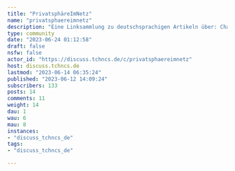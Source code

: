 ```yaml
---
title: "PrivatsphäreImNetz" 
name: "privatsphaereimnetz"
description: "Eine Linksammlung zu deutschsprachigen Artikeln über: Chatkontrolle (Umgehung von Verschlüsselung, Online-Ausweispflicht...), IP-Überwachung, DNS-Überwachung, biometrische Überwachung, Cloud-Überwachung, Fluggastdatensammlung, Gesundheitsdatensammlung, Staatstrojaner, Tracking, ... außerdem wahrscheinlich irgendwann das Abknallen von Brieftauben und andere Maßnahmen, die verhindern sollen, dass Menschen vertraulich kommunizieren können. Auch hier: https://social.anoxinon.de/@privatsphaereimnetz"
type: community
date: "2023-06-24 01:12:58"
draft: false
nsfw: false
actor_id: "https://discuss.tchncs.de/c/privatsphaereimnetz"
host: discuss.tchncs.de
lastmod: "2023-06-14 06:35:24"
published: "2023-06-12 14:09:24"
subscribers: 133
posts: 14
comments: 11
weight: 14
dau: 1
wau: 6
mau: 8
instances:
- "discuss_tchncs_de"
tags: 
- "discuss_tchncs_de"

---
```

